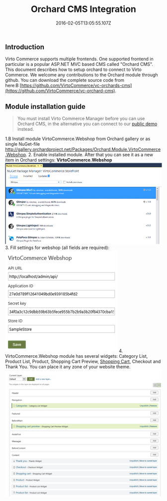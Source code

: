 ﻿---
title: Orchard CMS Integration
description: This document describes how to setup Orchard CMS to connect to Virto Commerce
layout: docs
date: 2016-02-05T13:05:55.107Z
priority: 4
---
## Introduction

Virto Commerce supports multiple frontends. One supported frontend in particular is a popular ASP.NET MVC based CMS called "Orchard CMS". This document describes how to setup orchard to connect to Virto Commerce. We welcome any contributions to the Orchard module through github. You can download the complete source code from here:В [https://github.com/VirtoCommerce/vc-orchards-cms](https://github.com/VirtoCommerce/vc-orchard-cms).

## Module installation guide

> You must install Virto Commerce Manager before you can use Orchard CMS, in the alternative you can connect to our [public demo](try-now) instead.

1.В Install module VirtoCommerce.Webshop from Orchard gallery or as single NuGet-file <a href="http://gallery.orchardproject.net/Packages/Orchard.Module.VirtoCommerce.Webshop" rel="nofollow">http://gallery.orchardproject.net/Packages/Orchard.Module.VirtoCommerce.Webshop</a>.
2. Enable installed module. After that you can see it as a new item in Orchard settings: **VirtoCommerce.Webshop**
![](../../assets/images/docs/image001.png)
3. Fill settings for webshop (all fields are required):
![](../../assets/images/docs/image002.png)
4. VirtoCommerce.Webshop module has several widgets: Category List, Product List, Product, Shopping Cart Preview, <a class="crosslink" href="https://virtocommerce.com/shopping-cart" target="_blank">Shopping Cart</a>, Checkout and Thank You. You can place it any zone of your website theme.
![](../../assets/images/docs/image003.png)
